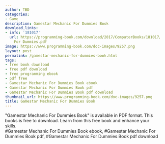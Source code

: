 ```yaml
---
author: TBD
categories:
- Game
description: Gamestar Mechanic For Dummies Book
download_links:
- info: '181017'
  url: https://programming-book.com/download/2017/ComputerBooks/181017/Gamestar Mechanic
    For Dummies.pdf
image: https://www.programming-book.com/doc-images/9257.png
layout: post
permalink: /gamestar-mechanic-for-dummies-book.html
tags:
- free book download
- free pdf download
- free programming ebook
- pdf free
- Gamestar Mechanic For Dummies Book ebook
- Gamestar Mechanic For Dummies Book pdf
- Gamestar Mechanic For Dummies Book pdf download
thumbnail_url: https://www.programming-book.com/doc-images/9257.png
title: Gamestar Mechanic For Dummies Book
---
```


 
<div class="item-desc text-justify">
  "Gamestar Mechanic For Dummies Book" is available in PDF format. This books is free to download. Learn from this free book and enhance your skills.
  <br>
  #Gamestar Mechanic For Dummies Book ebook, #Gamestar Mechanic For Dummies Book pdf, #Gamestar Mechanic For Dummies Book pdf download
</div>
